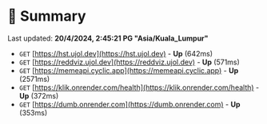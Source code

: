 # 📖 Summary
Last updated: **20/4/2024, 2:45:21 PG "Asia/Kuala_Lumpur"**

- `GET` [https://hst.ujol.dev](https://hst.ujol.dev) - **Up** (642ms)
- `GET` [https://reddviz.ujol.dev](https://reddviz.ujol.dev) - **Up** (571ms)
- `GET` [https://memeapi.cyclic.app](https://memeapi.cyclic.app) - **Up** (2571ms)
- `GET` [https://klik.onrender.com/health](https://klik.onrender.com/health) - **Up** (372ms)
- `GET` [https://dumb.onrender.com](https://dumb.onrender.com) - **Up** (353ms)
